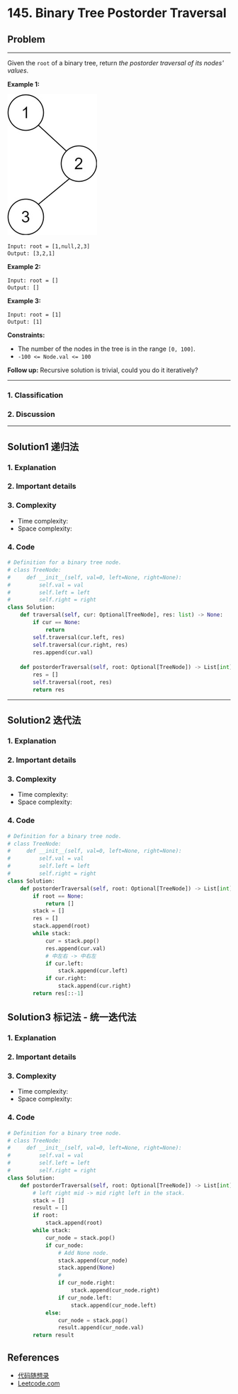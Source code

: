 # 145. Binary Tree Postorder Traversal

## Problem

*****

Given the `root` of a binary tree, return *the postorder traversal of its nodes' values*.

 

**Example 1:**

![img](./0145%20Binary%20Tree%20Postorder%20Traversal.assets/pre1.jpg)

```
Input: root = [1,null,2,3]
Output: [3,2,1]
```

**Example 2:**

```
Input: root = []
Output: []
```

**Example 3:**

```
Input: root = [1]
Output: [1]
```

 

**Constraints:**

- The number of the nodes in the tree is in the range `[0, 100]`.
- `-100 <= Node.val <= 100`

 

**Follow up:** Recursive solution is trivial, could you do it iteratively?

******

### 1. Classification



### 2. Discussion





*******

## Solution1 递归法

### 1. Explanation





### 2. Important details





### 3. Complexity

- Time complexity:
- Space complexity:



### 4. Code

```python
# Definition for a binary tree node.
# class TreeNode:
#     def __init__(self, val=0, left=None, right=None):
#         self.val = val
#         self.left = left
#         self.right = right
class Solution:
    def traversal(self, cur: Optional[TreeNode], res: list) -> None:
        if cur == None:
            return
        self.traversal(cur.left, res)
        self.traversal(cur.right, res)
        res.append(cur.val)

    def postorderTraversal(self, root: Optional[TreeNode]) -> List[int]:
        res = []
        self.traversal(root, res)
        return res
```



********

## Solution2 迭代法

### 1. Explanation





### 2. Important details





### 3. Complexity

- Time complexity:
- Space complexity:



### 4. Code

```python
# Definition for a binary tree node.
# class TreeNode:
#     def __init__(self, val=0, left=None, right=None):
#         self.val = val
#         self.left = left
#         self.right = right
class Solution:
    def postorderTraversal(self, root: Optional[TreeNode]) -> List[int]:
        if root == None:
            return []
        stack = []
        res = []
        stack.append(root)
        while stack:
            cur = stack.pop()
            res.append(cur.val)
            # 中左右 -> 中右左
            if cur.left:
                stack.append(cur.left)
            if cur.right:
                stack.append(cur.right)
        return res[::-1]
```



## Solution3  标记法 - 统一迭代法

### 1. Explanation





### 2. Important details





### 3. Complexity

- Time complexity:
- Space complexity:



### 4. Code

```python
# Definition for a binary tree node.
# class TreeNode:
#     def __init__(self, val=0, left=None, right=None):
#         self.val = val
#         self.left = left
#         self.right = right
class Solution:
    def postorderTraversal(self, root: Optional[TreeNode]) -> List[int]:
        # left right mid -> mid right left in the stack.
        stack = []
        result = []
        if root:
            stack.append(root)
        while stack:
            cur_node = stack.pop()
            if cur_node:
                # Add None node.
                stack.append(cur_node)
                stack.append(None)
                # 
                if cur_node.right:
                    stack.append(cur_node.right)
                if cur_node.left:
                    stack.append(cur_node.left)
            else:
                cur_node = stack.pop()
                result.append(cur_node.val)
        return result
```



## References

- [代码随想录 ](https://github.com/youngyangyang04/leetcode-master)
- [Leetcode.com](https://leetcode.com/problemset/all/)
